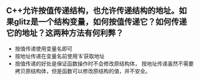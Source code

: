 ## C++允许按值传递结构，也允许传递结构的地址。如果glitz是一个结构变量，如何按值传递它？如何传递它的地址？这两种方法有何利弊？

- 按值传递使用变量名即可
- 按地址传递在变量名前使用'&'获取地址
- 按值传递的好处是保证函数操作时不会修改原结构体， 按地址传递虽然不需要拷贝原结构体，但是函数可以修改原结构的值，并不安全。